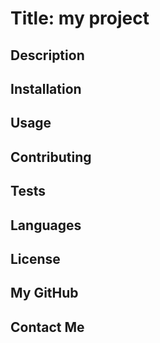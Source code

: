 
  # Title: my project


  ## Description
  


  ## Installation
  


  ## Usage
  


  ## Contributing
  


  ## Tests
  


  ## Languages
   


  ## License
   


  ## My GitHub 
  


  ## Contact Me
  


    